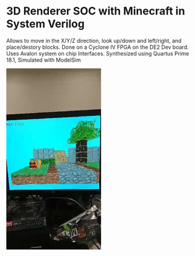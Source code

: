 # 3D Renderer SOC with Minecraft in System Verilog
Allows to move in the X/Y/Z direction, look up/down and left/right, and place/destory blocks. 
Done on a Cyclone IV FPGA on the DE2 Dev board. Uses Avalon system on chip Interfaces.
Synthesized using Quartus Prime 18.1, Simulated with ModelSim


![Scene](image_1.jpg)


